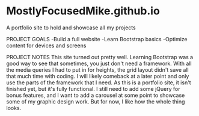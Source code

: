 # MostlyFocusedMike.github.io
A portfolio site to hold and showcase all my projects 

PROJECT GOALS
-Build a full website
-Learn Bootstrap basics
-Optimize content for devices and screens

PROJECT NOTES
This site turned out pretty well. Learning Bootstrap was a good way to see that sometimes, you just don't need a framework.
With all the media queries I had to put in for heights, the grid layout didn't save all that much time with coding. I will
likely comeback at a later point and only use the parts of the framework that I need.
As this is a portfolio site, it isn't finished yet, but it's fully functional. I still need to add some jQuery for bonus features, 
and I want to add a carousel at some point to showcase some of my graphic design work. But for now, I like how the whole thing looks.
